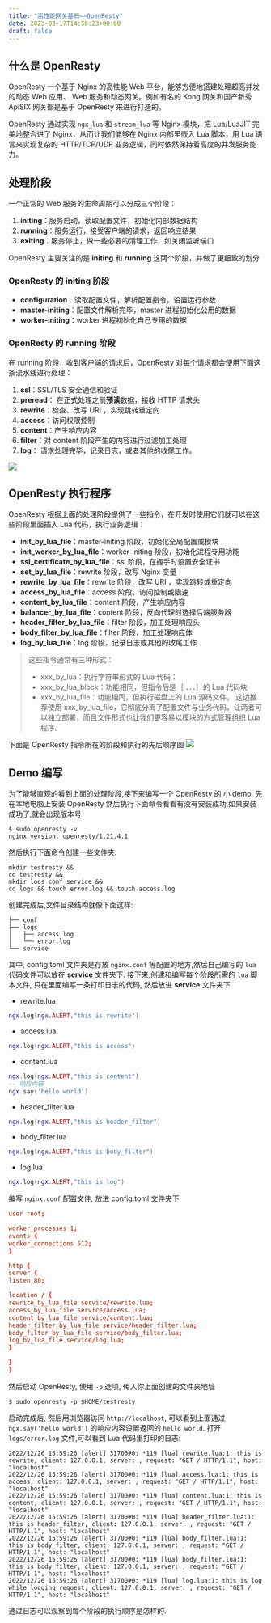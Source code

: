 ```yaml
---
title: "高性能网关基石——OpenResty"
date: 2023-03-17T14:58:23+08:00
draft: false
---
```


## 什么是 OpenResty OpenResty 一个基于 Nginx 的高性能 Web 平台，能够方便地搭建处理超高并发的动态 Web 应用、 Web 服务和动态网关。例如有名的 Kong 网关和国产新秀 ApiSIX 网关都是基于 OpenResty 来进行打造的。  OpenResty 通过实现 `ngx_lua` 和 `stream_lua` 等 Nginx 模块，把 Lua/LuaJIT 完美地整合进了 Nginx，从而让我们能够在 Nginx 内部里嵌入 Lua 脚本，用 Lua 语言来实现复杂的 HTTP/TCP/UDP 业务逻辑，同时依然保持着高度的并发服务能力。  ## 处理阶段 一个正常的 Web 服务的生命周期可以分成三个阶段： 1. **initing**：服务启动，读取配置文件，初始化内部数据结构 2. **running**：服务运行，接受客户端的请求，返回响应结果 3. **exiting**：服务停止，做一些必要的清理工作，如关闭监听端口  OpenResty 主要关注的是 **initing** 和 **running** 这两个阶段，并做了更细致的划分 ### OpenResty 的 initing 阶段 - **configuration**：读取配置文件，解析配置指令，设置运行参数 - **master-initing**：配置文件解析完毕，master 进程初始化公用的数据 - **worker-initing**：worker 进程初始化自己专用的数据  ### OpenResty 的 running 阶段 在 running 阶段，收到客户端的请求后，OpenResty 对每个请求都会使用下面这条流水线进行处理： 1. **ssl**：SSL/TLS 安全通信和验证 2. **preread**： 在正式处理之前**预读**数据，接收 HTTP 请求头 3. **rewrite**：检查、改写 URI ，实现跳转重定向 4. **access**：访问权限控制 5. **content**：产生响应内容 6. **filter**：对 content 阶段产生的内容进行过滤加工处理 7. **log**： 请求处理完毕，记录日志，或者其他的收尾工作。  ![](https://cdn.jsdelivr.net/gh/greycodee/images@main/picgo/openresty-phase.png)  ## OpenResty 执行程序 OpenResty 根据上面的处理阶段提供了一些指令，在开发时使用它们就可以在这些阶段里面插入 Lua 代码，执行业务逻辑： - **init_by_lua_file**：master-initing 阶段，初始化全局配置或模块 - **init_worker_by_lua_file**：worker-initing 阶段，初始化进程专用功能 - **ssl_certificate_by_lua_file**：ssl 阶段，在握手时设置安全证书 - **set_by_lua_file**：rewrite 阶段，改写 Nginx 变量 - **rewrite_by_lua_file**：rewrite 阶段，改写 URI ，实现跳转或重定向 - **access_by_lua_file**：access 阶段，访问控制或限速 - **content_by_lua_file**：content 阶段，产生响应内容 - **balancer_by_lua_file**：content 阶段，反向代理时选择后端服务器 - **header_filter_by_lua_file**：filter 阶段，加工处理响应头 - **body_filter_by_lua_file**：filter 阶段，加工处理响应体 - **log_by_lua_file**：log 阶段，记录日志或其他的收尾工作  > 这些指令通常有三种形式： > - xxx_by_lua：执行字符串形式的 Lua 代码： > - xxx_by_lua_block：功能相同，但指令后是｛ ．．．｝的 Lua 代码块 > - xxx_by_lua_file：功能相同，但执行磁盘上的 Lua 源码文件。 > 这边推荐使用 xxx_by_lua_file，它彻底分离了配置文件与业务代码，让两者可以独立部署，而且文件形式也让我们更容易以模块的方式管理组织 Lua 程序。  下面是 OpenResty 指令所在的阶段和执行的先后顺序图 ![](https://cdn.jsdelivr.net/gh/greycodee/images@main/picgo/openrestyflow.png)   ## Demo 编写  为了能够直观的看到上面的处理阶段,接下来编写一个 OpenResty 的 小 demo. 先在本地电脑上安装 OpenResty 然后执行下面命令看看有没有安装成功,如果安装成功了,就会出现版本号 ```shell $ sudo openresty -v nginx version: openresty/1.21.4.1 ``` 然后执行下面命令创建一些文件夹: ```shell mkdir testresty &&  cd testresty &&  mkdir logs conf service &&  cd logs && touch error.log && touch access.log ``` 创建完成后,文件目录结构就像下面这样: ```shell ├── conf ├── logs │   ├── access.log │   └── error.log └── service ``` 其中, config.toml 文件夹是存放 `nginx.conf` 等配置的地方,然后自己编写的 `lua` 代码文件可以放在 **service** 文件夹下. 接下来,创建和编写每个阶段所需的 `lua` 脚本文件, 只在里面编写一条打印日志的代码, 然后放进 **service** 文件夹下 - rewrite.lua ```lua ngx.log(ngx.ALERT,"this is rewrite") ``` - access.lua ```lua ngx.log(ngx.ALERT,"this is access") ```  - content.lua ```lua ngx.log(ngx.ALERT,"this is content") -- 响应内容 ngx.say('hello world') ```  - header_filter.lua ```lua ngx.log(ngx.ALERT,"this is header_filter") ```  - body_filter.lua ```lua ngx.log(ngx.ALERT,"this is body_filter") ```  - log.lua ```lua ngx.log(ngx.ALERT,"this is log") ```  编写 `nginx.conf` 配置文件, 放进 config.toml 文件夹下 ```conf user root;  worker_processes 1; events { worker_connections 512; }  http { server { listen 80;  location / { rewrite_by_lua_file service/rewrite.lua; access_by_lua_file service/access.lua; content_by_lua_file service/content.lua; header_filter_by_lua_file service/header_filter.lua; body_filter_by_lua_file service/body_filter.lua; log_by_lua_file service/log.lua; }  } } ``` 然后启动 OpenResty, 使用 `-p` 选项, 传入你上面创建的文件夹地址 ```shell $ sudo openresty -p $HOME/testresty ``` 启动完成后, 然后用浏览器访问 `http://localhost`, 可以看到上面通过 `ngx.say('hello world')` 的响应内容设置返回的 `hello world`. 打开 `logs/error.log` 文件,可以看到 Lua 代码里打印的日志: ```shell 2022/12/26 15:59:26 [alert] 31700#0: *119 [lua] rewrite.lua:1: this is rewrite, client: 127.0.0.1, server: , request: "GET / HTTP/1.1", host: "localhost" 2022/12/26 15:59:26 [alert] 31700#0: *119 [lua] access.lua:1: this is access, client: 127.0.0.1, server: , request: "GET / HTTP/1.1", host: "localhost" 2022/12/26 15:59:26 [alert] 31700#0: *119 [lua] content.lua:1: this is content, client: 127.0.0.1, server: , request: "GET / HTTP/1.1", host: "localhost" 2022/12/26 15:59:26 [alert] 31700#0: *119 [lua] header_filter.lua:1: this is header_filter, client: 127.0.0.1, server: , request: "GET / HTTP/1.1", host: "localhost" 2022/12/26 15:59:26 [alert] 31700#0: *119 [lua] body_filter.lua:1: this is body_filter, client: 127.0.0.1, server: , request: "GET / HTTP/1.1", host: "localhost" 2022/12/26 15:59:26 [alert] 31700#0: *119 [lua] body_filter.lua:1: this is body_filter, client: 127.0.0.1, server: , request: "GET / HTTP/1.1", host: "localhost" 2022/12/26 15:59:26 [alert] 31700#0: *119 [lua] log.lua:1: this is log while logging request, client: 127.0.0.1, server: , request: "GET / HTTP/1.1", host: "localhost" ``` 通过日志可以观察到每个阶段的执行顺序是怎样的.
